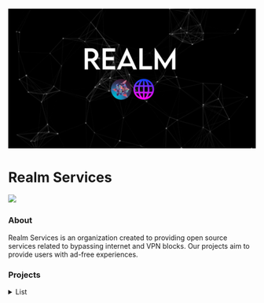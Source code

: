 <p>
<kbd>
<img src="../Banner.png">
</kbd>
</p>

<h1>Realm Services</h1>

<p>
<a href="https://discord.com/invite/c79UaVcV"><img height="30px" src="https://img.shields.io/badge/Discord-7289DA?style=for-the-badge&logo=discord&logoColor=white"><img></a>
</p>


### About
Realm Services is an organization created to providing open source services related to bypassing internet and VPN blocks. Our projects aim to provide users with ad-free experiences.  

### Projects
<details>
<summary>List</summary>

#### Active
- [3kh0 X](https://github.com/kaio-lord/website-x/)
- [3kh0-uv](https://github.com/Realm-Services/uv-core-3kh0/)
- Segovia

#### Affiliated (via EchoDev)
- 3kh0 v5, by Silvereen
- [3kh0 Lite](https://github.com/3kh0/3kh0-lite/)
- Moonlight v4, by Silvereen

#### Former Projects
- RealmUI (Frontend)
- Realm Interface
- KaioNetwork
- kaioOS
- hagiaOS
- kaio-3kh0v4
- Interface/2

</details>
